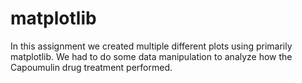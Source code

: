 # matplotlib

In this assignment we created multiple different plots using primarily matplotlib.  We had to do some data manipulation to analyze how the Capoumulin drug treatment performed.

